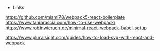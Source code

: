 - Links

https://github.com/miami78/webpack5-react-boilerplate
https://www.taniarascia.com/how-to-use-webpack/
https://www.robinwieruch.de/minimal-react-webpack-babel-setup

https://www.pluralsight.com/guides/how-to-load-svg-with-react-and-webpack

